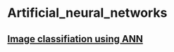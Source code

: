 # Artificial_neural_networks
<h2><a href="https://appointmentschedulermed.herokuapp.com/">Image classifiation using ANN</a></h2>
